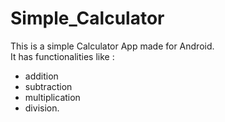 # Simple_Calculator

This is a simple Calculator App made for Android.  
It has functionalities like :
* addition 
* subtraction 
* multiplication 
* division.
